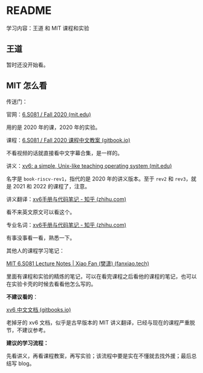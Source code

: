 # README

学习内容：王道 和 MIT 课程和实验

## 王道

暂时还没开始看。

## MIT 怎么看

传送门：

官网：[6.S081 / Fall 2020 (mit.edu)](https://pdos.csail.mit.edu/6.828/2020/index.html)

用的是 2020 年的课，2020 年的实验。

课程：[6.S081 / Fall 2020 课程中文教案 (gitbook.io)](https://mit-public-courses-cn-translatio.gitbook.io/mit6-s081/)

不看视频的话就直接看中文字幕合集，是一样的。

讲义：[xv6: a simple, Unix-like teaching operating system (mit.edu)](https://pdos.csail.mit.edu/6.828/2020/xv6/book-riscv-rev1.pdf)

名字是 `book-riscv-rev1`，指代的是 2020 年的讲义版本。至于 `rev2` 和 `rev3`，就是 2021 和 2022 的课程了，注意。

讲义翻译：[xv6手册与代码笔记 - 知乎 (zhihu.com)](https://www.zhihu.com/column/c_1345025252318007298)

看不来英文原文可以看这个。

专业名词：[xv6手册与代码笔记 - 知乎 (zhihu.com)](https://www.zhihu.com/column/c_1345025252318007298)

有事没事看一看，熟悉一下。

其他人的课程学习笔记：

[MIT 6.S081 Lecture Notes | Xiao Fan (樊潇) (fanxiao.tech)](https://fanxiao.tech/posts/MIT-6S081-notes/)

里面有课程和实验的精炼的笔记，可以在看完课程之后看他的课程的笔记，也可以在实验卡壳的时候去看看他怎么写的。

**不建议看的**：

[xv6 中文文档 (gitbooks.io)](https://th0ar.gitbooks.io/xv6-chinese/content/index.html)

老掉牙的 xv6 文档，似乎是古早版本的 MIT 讲义翻译，已经与现在的课程严重脱节，不建议参考。

**建议的学习流程：**

先看讲义，再看课程教案，再写实验；该流程中要是实在不懂就去找外援；最后总结写 blog。

